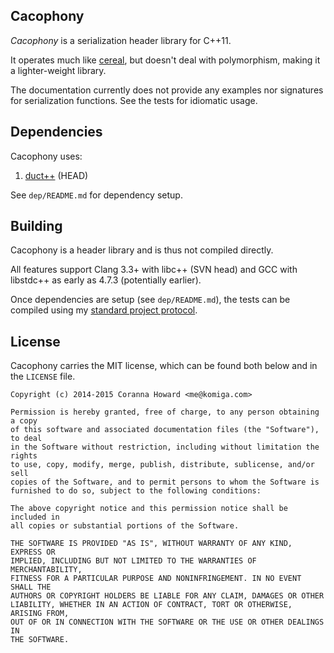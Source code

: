
## Cacophony

*Cacophony* is a serialization header library for C++11.

It operates much like [cereal](http://USCiLab.github.com/cereal), but
doesn't deal with polymorphism, making it a lighter-weight library.

The documentation currently does not provide any examples nor signatures for
serialization functions. See the tests for idiomatic usage.

## Dependencies

Cacophony uses:

1. [duct++](https://github.com/komiga/duct-cpp) (HEAD)

See `dep/README.md` for dependency setup.

## Building

Cacophony is a header library and is thus not compiled directly.

All features support Clang 3.3+ with libc++ (SVN head) and GCC with libstdc++
as early as 4.7.3 (potentially earlier).

Once dependencies are setup (see `dep/README.md`), the tests can be compiled
using my [standard project protocol](http://komiga.com/pp-cpp).

## License

Cacophony carries the MIT license, which can be found both below and in the
`LICENSE` file.

```
Copyright (c) 2014-2015 Coranna Howard <me@komiga.com>

Permission is hereby granted, free of charge, to any person obtaining a copy
of this software and associated documentation files (the "Software"), to deal
in the Software without restriction, including without limitation the rights
to use, copy, modify, merge, publish, distribute, sublicense, and/or sell
copies of the Software, and to permit persons to whom the Software is
furnished to do so, subject to the following conditions:

The above copyright notice and this permission notice shall be included in
all copies or substantial portions of the Software.

THE SOFTWARE IS PROVIDED "AS IS", WITHOUT WARRANTY OF ANY KIND, EXPRESS OR
IMPLIED, INCLUDING BUT NOT LIMITED TO THE WARRANTIES OF MERCHANTABILITY,
FITNESS FOR A PARTICULAR PURPOSE AND NONINFRINGEMENT. IN NO EVENT SHALL THE
AUTHORS OR COPYRIGHT HOLDERS BE LIABLE FOR ANY CLAIM, DAMAGES OR OTHER
LIABILITY, WHETHER IN AN ACTION OF CONTRACT, TORT OR OTHERWISE, ARISING FROM,
OUT OF OR IN CONNECTION WITH THE SOFTWARE OR THE USE OR OTHER DEALINGS IN
THE SOFTWARE.
```
